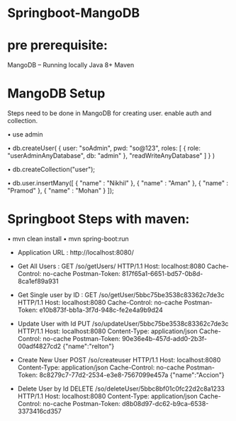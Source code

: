 # Springboot-MangoDB
# pre prerequisite: 
MangoDB – Running locally
Java 8+
Maven

# MangoDB Setup
Steps need to be done in MangoDB for creating user. enable auth and collection.

•	use admin

•	db.createUser(
  {
    user: "soAdmin",
    pwd: "so@123",
    roles: [ { role: "userAdminAnyDatabase", db: "admin" }, "readWriteAnyDatabase" ]
  }
)

•	db.createCollection("user");

•	db.user.insertMany([
  {
    "name" : "Nikhil"
  },
  {
    "name" : "Aman"
  },
  {
    "name" : "Pramod"
  },
  {
    "name" : "Mohan"
  }
]);


# Springboot Steps with maven:
•	mvn clean install
•	mvn spring-boot:run  
*	Application URL : http://localhost:8080/
*	Get All Users : 
GET /so/getUsers/ HTTP/1.1
Host: localhost:8080
Cache-Control: no-cache
Postman-Token: 817f65a1-6651-bd57-0b8d-8ca1ef89a931

* Get Single user by ID :
GET /so/getUser/5bbc75be3538c83362c7de3c HTTP/1.1
Host: localhost:8080
Cache-Control: no-cache
Postman-Token: e10b873f-bb1a-3f7d-948c-fe2e4a9b9d24

* Update User with Id
PUT /so/updateUser/5bbc75be3538c83362c7de3c HTTP/1.1
Host: localhost:8080
Content-Type: application/json
Cache-Control: no-cache
Postman-Token: 90e36e4b-457d-add0-2b3f-00adf4827cd2
{"name":"relton"}

* Create New User
POST /so/createuser HTTP/1.1
Host: localhost:8080
Content-Type: application/json
Cache-Control: no-cache
Postman-Token: 8c8279c7-77d2-2534-e3e8-7567099e457a
{"name":"Accion"}

* Delete User by Id
DELETE /so/deleteUser/5bbc8bf01c0fc22d2c8a1233 HTTP/1.1
Host: localhost:8080
Content-Type: application/json
Cache-Control: no-cache
Postman-Token: d8b08d97-dc62-b9ca-6538-3373416cd357
